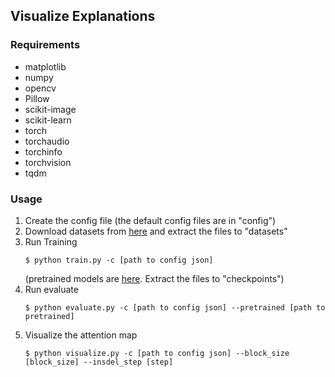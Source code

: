 ## Visualize Explanations

### Requirements

-   matplotlib
-   numpy
-   opencv
-   Pillow
-   scikit-image
-   scikit-learn
-   torch
-   torchaudio
-   torchinfo
-   torchvision
-   tqdm

### Usage

1. Create the config file (the default config files are in "config")
1. Download datasets from [here](https://drive.google.com/drive/folders/1sFabOC5f_iNlclACY_Th4tQWKUwJddXZ?usp=sharing) and extract the files to "datasets"
1. Run Training
    ```
    $ python train.py -c [path to config json]
    ```
    (pretrained models are [here](https://drive.google.com/drive/folders/1rFXBXlT7ieOg351glLjmy3BhT6Yfvffk?usp=sharing). Extract the files to "checkpoints")
1. Run evaluate
    ```
    $ python evaluate.py -c [path to config json] --pretrained [path to pretrained]
    ```
1. Visualize the attention map
    ```
    $ python visualize.py -c [path to config json] --block_size [block_size] --insdel_step [step]
    ```
